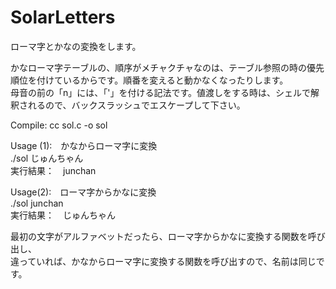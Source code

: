 # SolarLetters
ローマ字とかなの変換をします。

かなローマ字テーブルの、順序がメチャクチャなのは、テーブル参照の時の優先順位を付けているからです。順番を変えると動かなくなったりします。  
母音の前の「n」には、「'」を付ける記法です。値渡しをする時は、シェルで解釈されるので、バックスラッシュでエスケープして下さい。  

Compile: cc sol.c -o sol  

Usage (1):　かなからローマ字に変換  
./sol じゅんちゃん  
実行結果：　junchan  

Usage(2):　ローマ字からかなに変換  
./sol junchan  
実行結果：　じゅんちゃん  

最初の文字がアルファベットだったら、ローマ字からかなに変換する関数を呼び出し、  
違っていれば、かなからローマ字に変換する関数を呼び出すので、名前は同じです。

